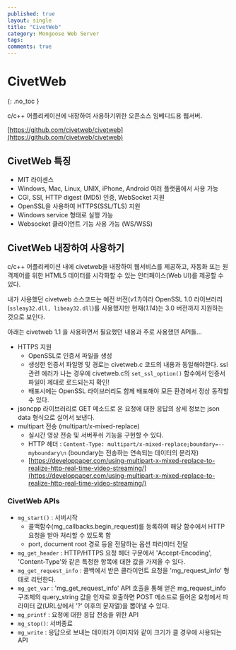 ```yaml
---
published: true
layout: single
title: "CivetWeb"
category: Mongoose Web Server
tags:
comments: true
---
```


# CivetWeb
{: .no_toc }

c/c++ 어플리케이션에 내장하여 사용하기위한 오픈소스 임베디드용 웹서버.

[https://github.com/civetweb/civetweb](https://github.com/civetweb/civetweb)

## CivetWeb 특징
- MIT 라이센스
- Windows, Mac, Linux, UNIX, iPhone, Android 여러 플랫폼에서 사용 가능
- CGI, SSI, HTTP digest (MD5) 인증, WebSocket 지원
- OpenSSL을 사용하여 HTTPS(SSL/TLS) 지원
- Windows service 형태로 실행 가능
- Websocket 클라이언트 기능 사용 가능 (WS/WSS)

## CivetWeb 내장하여 사용하기

c/c++ 어플리케이션 내에 civetweb을 내장하여 웹서비스를 제공하고, 자동화 또는 원격제어를 위한 HTML5 데이터를 시각화할 수 있는 인터페이스(Web UI)를 제공할 수 있다.

내가 사용했던 civetweb 소스코드는 예전 버전(_v1.1_)이라 OpenSSL 1.0 라이브러리(`ssleay32.dll, libeay32.dll`)를 사용했지만 현재(_1.14_)는 3.0 버전까지 지원하는 것으로 보인다.

아래는 civetweb 1.1 을 사용하면서 필요했던 내용과 주로 사용했던 API들...

- HTTPS 지원
    - OpenSSL로 인증서 파일을 생성
    - 생성한 인증서 파일명 및 경로는 civetweb.c 코드의 내용과 동일해야한다. ssl 관련 에러가 나는 경우에 civetweb.c의 `set_ssl_option()` 함수에서 인증서 파일이 제대로 로드되는지 확인!
    - 배포시에는 OpenSSL 라이브러리도 함께 배포해야 모든 환경에서 정상 동작할 수 있다.
- jsoncpp 라이브러리로 GET 메소드로 온 요청에 대한 응답의 상세 정보는 json data 형식으로 실어서 보낸다.
 - multipart 전송 (multipart/x-mixed-replace)
    - 실시간 영상 전송 및 서버푸쉬 기능을 구현할 수 있다.
    - HTTP 헤더 : `Content-Type: multipart/x-mixed-replace;boundary=--myboundary\n` (boundary는 전송하는 연속되는 데이터의 분리자)
    - [https://developpaper.com/using-multipart-x-mixed-replace-to-realize-http-real-time-video-streaming/](https://developpaper.com/using-multipart-x-mixed-replace-to-realize-http-real-time-video-streaming/)

### CivetWeb APIs
- `mg_start()` : 서버시작
    - 콜백함수(mg_callbacks.begin_request)를 등록하여 해당 함수에서 HTTP 요청을 받아 처리할 수 있도록 함
    - port, document root 경로 등을 전달하는 옵션 파라미터 전달
- `mg_get_header` : HTTP/HTTPS 요청 헤더 구문에서 'Accept-Encoding', 'Content-Type'와 같은 특정한 항목에 대한 값을 가져올 수 있다.
- `mg_get_request_info` : 콜백에서 받은 클라이언트 요청을 'mg_request_info' 형태로 리턴한다.
- `mg_get_var` : 'mg_get_request_info' API 호출을 통해 얻은 mg_request_info 구조체의 query_string 값을 인자로 호출하면 POST 메소드로 들어온 요청에서 파라미터 값(URL상에서 '?' 이후의 문자열)을 뽑아낼 수 있다.
- `mg_printf` : 요청에 대한 응답 전송을 위한 API
- `mg_stop()`: 서버종료
- `mg_write` : 응답으로 보내는 데이터가 이미지와 같이 크기가 클 경우에 사용되는 API
